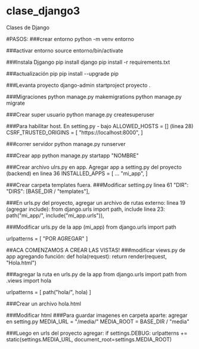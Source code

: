 # clase_django3
Clases de Django

#PASOS:
###crear entorno
python -m venv entorno

###activar entorno
source entorno/bin/activate

###Instala Djgango
pip install django pip 
install -r requirements.txt

###actualización pip
pip install --upgrade pip

###Levanta proyecto
django-admin startproject proyecto .

###Migraciones
python manage.py makemigrations 
python manage.py migrate

###Crear super usuario
python manage.py createsuperuser

###Para habilitar host. En setting.py - bajo ALLOWED_HOSTS = [] (linea 28)
CSRF_TRUSTED_ORIGINS = [ "https://localhost:8000", ]

###correr servidor
python manage.py runserver

###Crear app
python manage.py startapp "NOMBRE"

###Crear archivo ulrs.py en app. Agregar app a setting.py del proyecto (backend) en linea 36
INSTALLED_APPS = [ ... "mi_app", ]

###Crear carpeta templates fuera.
###Modificar setting.py linea 61 "DIR":
"DIRS": [BASE_DIR / "templates"],

###En urls.py del proyecto, agregar un archivo de rutas externo:
linea 19 (agregar include): from django.urls import path, include 
linea 23: path("mi_app/", include("mi_app.urls")),

###Modificar urls.py de la app (mi_app)
from django.urls import path

urlpatterns = [ "POR AGREGAR" ]


##ACA COMENZAMOS A CREAR LAS VISTAS!
###modificar views.py de app agregando función:
def hola(request): return render(request, "Hola.html")

###agregar la ruta en urls.py de la app
from django.urls import path from .views import hola

urlpatterns = [ path("hola/", hola) ]


###Crear un archivo hola.html


###Modificar html
###Para guardar imagenes en carpeta aparte: agregar en setting.py
MEDIA_URL = "/media/" MEDIA_ROOT = BASE_DIR / "media"

###Luego en urls del proyecto agregar:
if settings.DEBUG: urlpatterns += static(settings.MEDIA_URL, document_root=settings.MEDIA_ROOT)

